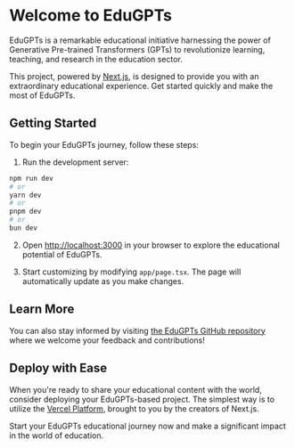 # Welcome to EduGPTs

EduGPTs is a remarkable educational initiative harnessing the power of Generative Pre-trained Transformers (GPTs) to revolutionize learning, teaching, and research in the education sector.

This project, powered by [Next.js](https://nextjs.org/), is designed to provide you with an extraordinary educational experience. Get started quickly and make the most of EduGPTs.

## Getting Started

To begin your EduGPTs journey, follow these steps:

1. Run the development server:

```bash
npm run dev
# or
yarn dev
# or
pnpm dev
# or
bun dev
```

2. Open [http://localhost:3000](http://localhost:3000) in your browser to explore the educational potential of EduGPTs.

3. Start customizing by modifying `app/page.tsx`. The page will automatically update as you make changes.

## Learn More

You can also stay informed by visiting [the EduGPTs GitHub repository](https://github.com/rudrodip/edugpts/) where we welcome your feedback and contributions!

## Deploy with Ease

When you're ready to share your educational content with the world, consider deploying your EduGPTs-based project. The simplest way is to utilize the [Vercel Platform](https://vercel.com/), brought to you by the creators of Next.js.

Start your EduGPTs educational journey now and make a significant impact in the world of education.